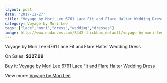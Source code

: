 ```yaml
---
layout: post
date: '2017-11-27'
title: "Voyage by Mori Lee 6761 Lace Fit and Flare Halter Wedding Dress"
category: Voyage by Mori Lee
tags: ["lace","mori","dress","wedding","dresses"]
image: http://www.eudances.com/8442-thickbox_default/voyage-by-mori-lee-6761-lace-fit-and-flare-halter-wedding-dress.jpg
---
```

Voyage by Mori Lee 6761 Lace Fit and Flare Halter Wedding Dress

On Sales: **$327.99**
<a href="https://www.eudances.com/en/voyage-by-mori-lee/2887-voyage-by-mori-lee-6761-lace-fit-and-flare-halter-wedding-dress.html"><amp-img layout="responsive" width="600" height="600" src="//www.eudances.com/8442-thickbox_default/voyage-by-mori-lee-6761-lace-fit-and-flare-halter-wedding-dress.jpg" alt="Voyage by Mori Lee 6761 Lace Fit and Flare Halter Wedding Dress 0" /></a>
<a href="https://www.eudances.com/en/voyage-by-mori-lee/2887-voyage-by-mori-lee-6761-lace-fit-and-flare-halter-wedding-dress.html"><amp-img layout="responsive" width="600" height="600" src="//www.eudances.com/8447-thickbox_default/voyage-by-mori-lee-6761-lace-fit-and-flare-halter-wedding-dress.jpg" alt="Voyage by Mori Lee 6761 Lace Fit and Flare Halter Wedding Dress 1" /></a>
<a href="https://www.eudances.com/en/voyage-by-mori-lee/2887-voyage-by-mori-lee-6761-lace-fit-and-flare-halter-wedding-dress.html"><amp-img layout="responsive" width="600" height="600" src="//www.eudances.com/8446-thickbox_default/voyage-by-mori-lee-6761-lace-fit-and-flare-halter-wedding-dress.jpg" alt="Voyage by Mori Lee 6761 Lace Fit and Flare Halter Wedding Dress 2" /></a>
<a href="https://www.eudances.com/en/voyage-by-mori-lee/2887-voyage-by-mori-lee-6761-lace-fit-and-flare-halter-wedding-dress.html"><amp-img layout="responsive" width="600" height="600" src="//www.eudances.com/8445-thickbox_default/voyage-by-mori-lee-6761-lace-fit-and-flare-halter-wedding-dress.jpg" alt="Voyage by Mori Lee 6761 Lace Fit and Flare Halter Wedding Dress 3" /></a>
<a href="https://www.eudances.com/en/voyage-by-mori-lee/2887-voyage-by-mori-lee-6761-lace-fit-and-flare-halter-wedding-dress.html"><amp-img layout="responsive" width="600" height="600" src="//www.eudances.com/8444-thickbox_default/voyage-by-mori-lee-6761-lace-fit-and-flare-halter-wedding-dress.jpg" alt="Voyage by Mori Lee 6761 Lace Fit and Flare Halter Wedding Dress 4" /></a>
<a href="https://www.eudances.com/en/voyage-by-mori-lee/2887-voyage-by-mori-lee-6761-lace-fit-and-flare-halter-wedding-dress.html"><amp-img layout="responsive" width="600" height="600" src="//www.eudances.com/8443-thickbox_default/voyage-by-mori-lee-6761-lace-fit-and-flare-halter-wedding-dress.jpg" alt="Voyage by Mori Lee 6761 Lace Fit and Flare Halter Wedding Dress 5" /></a>

Buy it: [Voyage by Mori Lee 6761 Lace Fit and Flare Halter Wedding Dress](https://www.eudances.com/en/voyage-by-mori-lee/2887-voyage-by-mori-lee-6761-lace-fit-and-flare-halter-wedding-dress.html "Voyage by Mori Lee 6761 Lace Fit and Flare Halter Wedding Dress")

View more: [Voyage by Mori Lee](https://www.eudances.com/en/47-voyage-by-mori-lee "Voyage by Mori Lee")